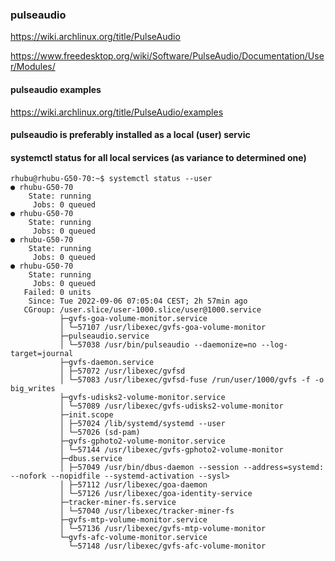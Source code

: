 ### pulseaudio
https://wiki.archlinux.org/title/PulseAudio

https://www.freedesktop.org/wiki/Software/PulseAudio/Documentation/User/Modules/

#### pulseaudio examples
https://wiki.archlinux.org/title/PulseAudio/examples

#### pulseaudio is preferably installed as a local (user) servic

#### systemctl status for all local services (as variance to determined one)
```
rhubu@rhubu-G50-70:~$ systemctl status --user 
● rhubu-G50-70
    State: running
     Jobs: 0 queued
● rhubu-G50-70
    State: running
     Jobs: 0 queued
● rhubu-G50-70
    State: running
     Jobs: 0 queued
● rhubu-G50-70
    State: running
     Jobs: 0 queued
   Failed: 0 units
    Since: Tue 2022-09-06 07:05:04 CEST; 2h 57min ago
   CGroup: /user.slice/user-1000.slice/user@1000.service
           ├─gvfs-goa-volume-monitor.service 
           │ └─57107 /usr/libexec/gvfs-goa-volume-monitor
           ├─pulseaudio.service 
           │ └─57038 /usr/bin/pulseaudio --daemonize=no --log-target=journal
           ├─gvfs-daemon.service 
           │ ├─57072 /usr/libexec/gvfsd
           │ └─57083 /usr/libexec/gvfsd-fuse /run/user/1000/gvfs -f -o big_writes
           ├─gvfs-udisks2-volume-monitor.service 
           │ └─57089 /usr/libexec/gvfs-udisks2-volume-monitor
           ├─init.scope 
           │ ├─57024 /lib/systemd/systemd --user
           │ └─57026 (sd-pam)
           ├─gvfs-gphoto2-volume-monitor.service 
           │ └─57144 /usr/libexec/gvfs-gphoto2-volume-monitor
           ├─dbus.service 
           │ ├─57049 /usr/bin/dbus-daemon --session --address=systemd: --nofork --nopidfile --systemd-activation --sysl>
           │ ├─57112 /usr/libexec/goa-daemon
           │ └─57126 /usr/libexec/goa-identity-service
           ├─tracker-miner-fs.service 
           │ └─57040 /usr/libexec/tracker-miner-fs
           ├─gvfs-mtp-volume-monitor.service 
           │ └─57136 /usr/libexec/gvfs-mtp-volume-monitor
           └─gvfs-afc-volume-monitor.service 
             └─57148 /usr/libexec/gvfs-afc-volume-monitor
```

